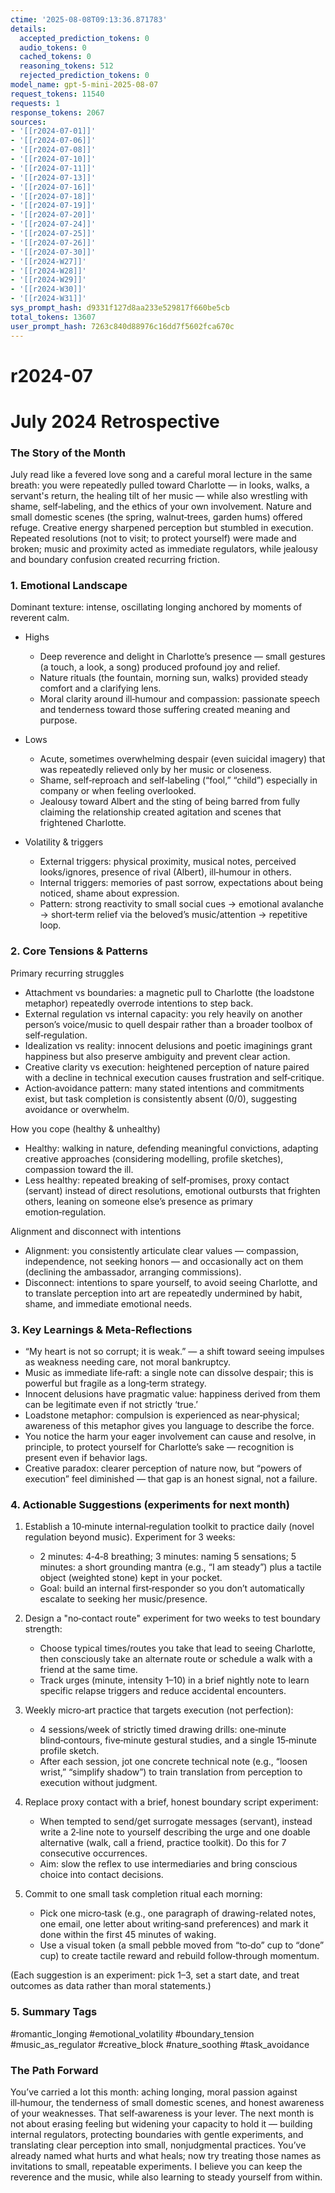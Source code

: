 ```yaml
---
ctime: '2025-08-08T09:13:36.871783'
details:
  accepted_prediction_tokens: 0
  audio_tokens: 0
  cached_tokens: 0
  reasoning_tokens: 512
  rejected_prediction_tokens: 0
model_name: gpt-5-mini-2025-08-07
request_tokens: 11540
requests: 1
response_tokens: 2067
sources:
- '[[r2024-07-01]]'
- '[[r2024-07-06]]'
- '[[r2024-07-08]]'
- '[[r2024-07-10]]'
- '[[r2024-07-11]]'
- '[[r2024-07-13]]'
- '[[r2024-07-16]]'
- '[[r2024-07-18]]'
- '[[r2024-07-19]]'
- '[[r2024-07-20]]'
- '[[r2024-07-24]]'
- '[[r2024-07-25]]'
- '[[r2024-07-26]]'
- '[[r2024-07-30]]'
- '[[r2024-W27]]'
- '[[r2024-W28]]'
- '[[r2024-W29]]'
- '[[r2024-W30]]'
- '[[r2024-W31]]'
sys_prompt_hash: d9331f127d8aa233e529817f660be5cb
total_tokens: 13607
user_prompt_hash: 7263c840d88976c16dd7f5602fca670c
---
```

# r2024-07

# July 2024 Retrospective

### The Story of the Month
July read like a fevered love song and a careful moral lecture in the same breath: you were repeatedly pulled toward Charlotte — in looks, walks, a servant's return, the healing tilt of her music — while also wrestling with shame, self‑labeling, and the ethics of your own involvement. Nature and small domestic scenes (the spring, walnut‑trees, garden hums) offered refuge. Creative energy sharpened perception but stumbled in execution. Repeated resolutions (not to visit; to protect yourself) were made and broken; music and proximity acted as immediate regulators, while jealousy and boundary confusion created recurring friction.

### 1. Emotional Landscape
Dominant texture: intense, oscillating longing anchored by moments of reverent calm.

- Highs
  - Deep reverence and delight in Charlotte’s presence — small gestures (a touch, a look, a song) produced profound joy and relief.
  - Nature rituals (the fountain, morning sun, walks) provided steady comfort and a clarifying lens.
  - Moral clarity around ill‑humour and compassion: passionate speech and tenderness toward those suffering created meaning and purpose.

- Lows
  - Acute, sometimes overwhelming despair (even suicidal imagery) that was repeatedly relieved only by her music or closeness.
  - Shame, self‑reproach and self‑labeling (“fool,” “child”) especially in company or when feeling overlooked.
  - Jealousy toward Albert and the sting of being barred from fully claiming the relationship created agitation and scenes that frightened Charlotte.

- Volatility & triggers
  - External triggers: physical proximity, musical notes, perceived looks/ignores, presence of rival (Albert), ill‑humour in others.
  - Internal triggers: memories of past sorrow, expectations about being noticed, shame about expression.
  - Pattern: strong reactivity to small social cues → emotional avalanche → short‑term relief via the beloved’s music/attention → repetitive loop.

### 2. Core Tensions & Patterns
Primary recurring struggles
- Attachment vs boundaries: a magnetic pull to Charlotte (the loadstone metaphor) repeatedly overrode intentions to step back.
- External regulation vs internal capacity: you rely heavily on another person’s voice/music to quell despair rather than a broader toolbox of self‑regulation.
- Idealization vs reality: innocent delusions and poetic imaginings grant happiness but also preserve ambiguity and prevent clear action.
- Creative clarity vs execution: heightened perception of nature paired with a decline in technical execution causes frustration and self‑critique.
- Action‑avoidance pattern: many stated intentions and commitments exist, but task completion is consistently absent (0/0), suggesting avoidance or overwhelm.

How you cope (healthy & unhealthy)
- Healthy: walking in nature, defending meaningful convictions, adapting creative approaches (considering modelling, profile sketches), compassion toward the ill.
- Less healthy: repeated breaking of self‑promises, proxy contact (servant) instead of direct resolutions, emotional outbursts that frighten others, leaning on someone else’s presence as primary emotion‑regulation.

Alignment and disconnect with intentions
- Alignment: you consistently articulate clear values — compassion, independence, not seeking honors — and occasionally act on them (declining the ambassador, arranging commissions).
- Disconnect: intentions to spare yourself, to avoid seeing Charlotte, and to translate perception into art are repeatedly undermined by habit, shame, and immediate emotional needs.

### 3. Key Learnings & Meta-Reflections
- “My heart is not so corrupt; it is weak.” — a shift toward seeing impulses as weakness needing care, not moral bankruptcy.
- Music as immediate life‑raft: a single note can dissolve despair; this is powerful but fragile as a long‑term strategy.
- Innocent delusions have pragmatic value: happiness derived from them can be legitimate even if not strictly ‘true.’
- Loadstone metaphor: compulsion is experienced as near‑physical; awareness of this metaphor gives you language to describe the force.
- You notice the harm your eager involvement can cause and resolve, in principle, to protect yourself for Charlotte’s sake — recognition is present even if behavior lags.
- Creative paradox: clearer perception of nature now, but “powers of execution” feel diminished — that gap is an honest signal, not a failure.

### 4. Actionable Suggestions (experiments for next month)
1. Establish a 10‑minute internal‑regulation toolkit to practice daily (novel regulation beyond music). Experiment for 3 weeks:
   - 2 minutes: 4‑4‑8 breathing; 3 minutes: naming 5 sensations; 5 minutes: a short grounding mantra (e.g., “I am steady”) plus a tactile object (weighted stone) kept in your pocket.
   - Goal: build an internal first‑responder so you don’t automatically escalate to seeking her music/presence.

2. Design a "no‑contact route" experiment for two weeks to test boundary strength:
   - Choose typical times/routes you take that lead to seeing Charlotte, then consciously take an alternate route or schedule a walk with a friend at the same time.
   - Track urges (minute, intensity 1–10) in a brief nightly note to learn specific relapse triggers and reduce accidental encounters.

3. Weekly micro‑art practice that targets execution (not perfection):
   - 4 sessions/week of strictly timed drawing drills: one‑minute blind‑contours, five‑minute gestural studies, and a single 15‑minute profile sketch.
   - After each session, jot one concrete technical note (e.g., “loosen wrist,” “simplify shadow”) to train translation from perception to execution without judgment.

4. Replace proxy contact with a brief, honest boundary script experiment:
   - When tempted to send/get surrogate messages (servant), instead write a 2‑line note to yourself describing the urge and one doable alternative (walk, call a friend, practice toolkit). Do this for 7 consecutive occurrences.
   - Aim: slow the reflex to use intermediaries and bring conscious choice into contact decisions.

5. Commit to one small task completion ritual each morning:
   - Pick one micro‑task (e.g., one paragraph of drawing-related notes, one email, one letter about writing‑sand preferences) and mark it done within the first 45 minutes of waking.
   - Use a visual token (a small pebble moved from “to‑do” cup to “done” cup) to create tactile reward and rebuild follow‑through momentum.

(Each suggestion is an experiment: pick 1–3, set a start date, and treat outcomes as data rather than moral statements.)

### 5. Summary Tags
#romantic_longing #emotional_volatility #boundary_tension #music_as_regulator #creative_block #nature_soothing #task_avoidance

### The Path Forward
You’ve carried a lot this month: aching longing, moral passion against ill‑humour, the tenderness of small domestic scenes, and honest awareness of your weaknesses. That self‑awareness is your lever. The next month is not about erasing feeling but widening your capacity to hold it — building internal regulators, protecting boundaries with gentle experiments, and translating clear perception into small, nonjudgmental practices. You’ve already named what hurts and what heals; now try treating those names as invitations to small, repeatable experiments. I believe you can keep the reverence and the music, while also learning to steady yourself from within.
